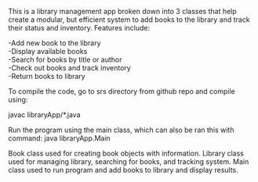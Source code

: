 This is a library management app broken down into 3 classes that help create a modular, but efficient system to add books to the library and track their status and inventory. Features include:

-Add new book to the library \
-Display available books \
-Search for books by title or author \
-Check out books and track inventory \
-Return books to library 

To compile the code, go to srs directory from github repo and compile using:

javac libraryApp/*.java

Run the program using the main class, which can also be ran this with command:
java libraryApp.Main

Book class used for creating book objects with information.
Library class used for managing library, searching for books, and tracking system.
Main class used to run program and add books to library and display results.
